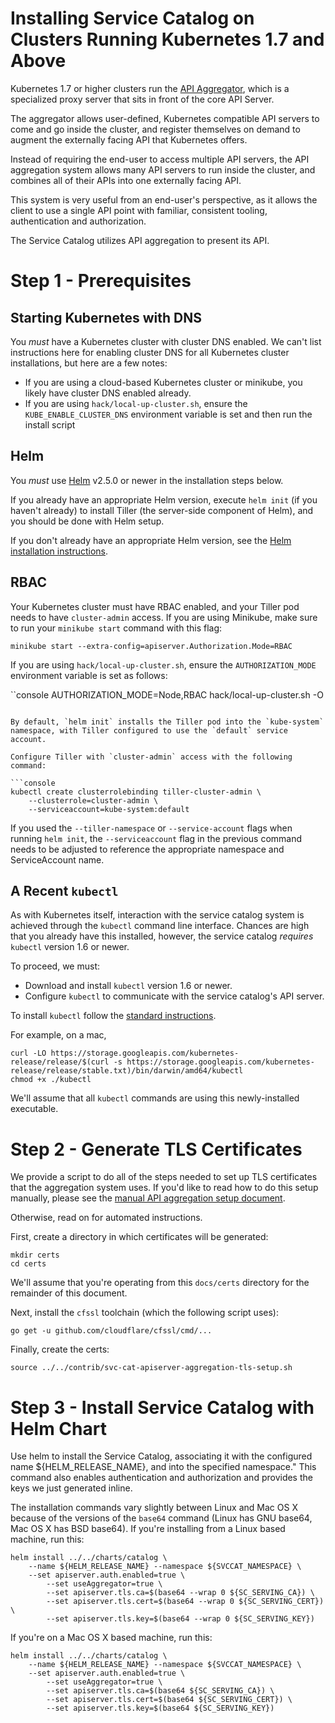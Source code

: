 # Installing Service Catalog on Clusters Running Kubernetes 1.7 and Above

Kubernetes 1.7 or higher clusters run the 
[API Aggregator](https://kubernetes.io/docs/concepts/api-extension/apiserver-aggregation/),
which is a specialized proxy server that sits in front of the core API Server.

The aggregator allows user-defined, Kubernetes compatible API servers to come 
and go inside the cluster, and register themselves on demand to augment the 
externally facing API that Kubernetes offers.

Instead of requiring the end-user to access multiple API servers, the API 
aggregation system allows many API servers to run inside the cluster, and combines
all of their APIs into one externally facing API. 

This system is very useful from an end-user's perspective, as it allows the 
client to use a single API point with familiar, consistent tooling, 
authentication and authorization.

The Service Catalog utilizes API aggregation to present its API.

# Step 1 - Prerequisites

## Starting Kubernetes with DNS

You *must* have a Kubernetes cluster with cluster DNS enabled. We can't list
instructions here for enabling cluster DNS for all Kubernetes cluster
installations, but here are a few notes:

* If you are using a cloud-based Kubernetes cluster or minikube, you likely 
have cluster DNS enabled already.
* If you are using `hack/local-up-cluster.sh`, ensure the
`KUBE_ENABLE_CLUSTER_DNS` environment variable is set and then run the install
script

## Helm

You *must* use [Helm](http://helm.sh/) v2.5.0 or newer in the installation steps
below.

If you already have an appropriate Helm version, execute `helm init` 
(if you haven't already) to install Tiller (the server-side component of Helm),
and you should be done with Helm setup.

If you don't already have an appropriate Helm version, see the
[Helm installation instructions](https://github.com/kubernetes/helm/blob/master/docs/install.md).

## RBAC

Your Kubernetes cluster must have RBAC enabled, and your Tiller pod needs to
have `cluster-admin` access. If you are using Minikube, make sure to run
your `minikube start` command with this flag:

```console
minikube start --extra-config=apiserver.Authorization.Mode=RBAC
```
If you are using `hack/local-up-cluster.sh`, ensure the
`AUTHORIZATION_MODE` environment variable is set as follows:

``console
AUTHORIZATION_MODE=Node,RBAC hack/local-up-cluster.sh -O
```

By default, `helm init` installs the Tiller pod into the `kube-system`
namespace, with Tiller configured to use the `default` service account.

Configure Tiller with `cluster-admin` access with the following command:

```console
kubectl create clusterrolebinding tiller-cluster-admin \
    --clusterrole=cluster-admin \
    --serviceaccount=kube-system:default
```

If you used the `--tiller-namespace` or `--service-account` flags when running 
`helm init`, the `--serviceaccount` flag in the previous command needs to be 
adjusted to reference the appropriate namespace and ServiceAccount name.

## A Recent `kubectl`

As with Kubernetes itself, interaction with the service catalog system is
achieved through the `kubectl` command line interface. Chances are high that
you already have this installed, however, the service catalog *requires*
`kubectl` version 1.6 or newer.

To proceed, we must:

- Download and install `kubectl` version 1.6 or newer.
- Configure `kubectl` to communicate with the service catalog's API server.

To install `kubectl` follow the [standard instructions](https://kubernetes.io/docs/tasks/kubectl/install/).

For example, on a mac,
```console
curl -LO https://storage.googleapis.com/kubernetes-release/release/$(curl -s https://storage.googleapis.com/kubernetes-release/release/stable.txt)/bin/darwin/amd64/kubectl
chmod +x ./kubectl
```

We'll assume that all `kubectl` commands are using this newly-installed 
executable.

# Step 2 - Generate TLS Certificates

We provide a script to do all of the steps needed to set up TLS certificates
that the aggregation system uses. If you'd like to read how to do this setup
manually, please see the 
[manual API aggregation setup document](./manual-api-aggregation-setup.md).

Otherwise, read on for automated instructions.

First, create a directory in which certificates will be generated:

```console
mkdir certs
cd certs
```

We'll assume that you're operating from this `docs/certs` directory for the 
remainder of this document.

Next, install the `cfssl` toolchain (which the following script uses):

```console
go get -u github.com/cloudflare/cfssl/cmd/...
```

Finally, create the certs:

```console
source ../../contrib/svc-cat-apiserver-aggregation-tls-setup.sh
```

# Step 3 - Install Service Catalog with Helm Chart

Use helm to install the Service Catalog, associating it with the
configured name ${HELM_RELEASE_NAME}, and into the specified namespace." This
command also enables authentication and authorization and provides the
keys we just generated inline.

The installation commands vary slightly between Linux and Mac OS X because of
the versions of the `base64` command (Linux has GNU base64, Mac OS X has BSD 
base64). If you're installing from a Linux based machine, run this:

```
helm install ../../charts/catalog \
    --name ${HELM_RELEASE_NAME} --namespace ${SVCCAT_NAMESPACE} \
    --set apiserver.auth.enabled=true \
        --set useAggregator=true \
        --set apiserver.tls.ca=$(base64 --wrap 0 ${SC_SERVING_CA}) \
        --set apiserver.tls.cert=$(base64 --wrap 0 ${SC_SERVING_CERT}) \
        --set apiserver.tls.key=$(base64 --wrap 0 ${SC_SERVING_KEY})
```

If you're on a Mac OS X based machine, run this:

```
helm install ../../charts/catalog \
    --name ${HELM_RELEASE_NAME} --namespace ${SVCCAT_NAMESPACE} \
    --set apiserver.auth.enabled=true \
        --set useAggregator=true \
        --set apiserver.tls.ca=$(base64 ${SC_SERVING_CA}) \
        --set apiserver.tls.cert=$(base64 ${SC_SERVING_CERT}) \
        --set apiserver.tls.key=$(base64 ${SC_SERVING_KEY})
```
